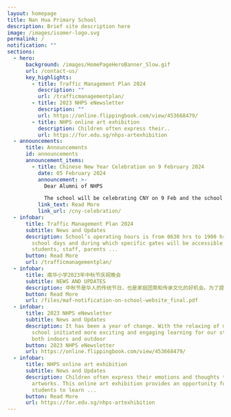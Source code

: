 ```yaml
---
layout: homepage
title: Nan Hua Primary School
description: Brief site description here
image: /images/isomer-logo.svg
permalink: /
notification: ""
sections:
  - hero:
      background: /images/HomePageHeroBanner_Slow.gif
      url: /contact-us/
      key_highlights:
        - title: Traffic Management Plan 2024
          description: ""
          url: /trafficmanagementplan/
        - title: 2023 NHPS eNewsletter
          description: ""
          url: https://online.flippingbook.com/view/453668479/
        - title: NHPS online art exhibition
          description: Children often express their..
          url: https://for.edu.sg/nhps-artexhibition
  - announcements:
      title: Announcements
      id: announcements
      announcement_items:
        - title: Chinese New Year Celebration on 9 February 2024
          date: 05 February 2024
          announcement: >-
            Dear Alumni of NHPS

            The school will be celebrating CNY on 9 Feb and the school hours will be till 10.30 a.m. We welcome you back to visit your teachers to show appreciation...
          link_text: Read More
          link_url: /cny-celebration/
  - infobar:
      title: Traffic Management Plan 2024
      subtitle: News and Updates
      description: School’s operating hours is from 0630 hrs to 1900 hrs on normal
        school days and during which specific gates will be accessible to
        students, staff, parents ...
      button: Read More
      url: /trafficmanagementplan/
  - infobar:
      title: 南华小学2023年中秋节庆祝晚会
      subtitle: NEWS AND UPDATES
      description: 中秋节是华人的传统节日，也是家庭团聚和传承文化的好机会。为了提供平台让学生深入了解传统习俗...
      button: Read More
      url: /files/maf-notification-on-school-website_final.pdf
  - infobar:
      title: 2023 NHPS eNewsletter
      subtitle: News and Updates
      description: It has been a year of change. With the relaxing of measures, the
        school initiated more exciting and engaging learning for our students,
        both indoors and outdoor
      button: 2023 NHPS eNewsletter
      url: https://online.flippingbook.com/view/453668479/
  - infobar:
      title: NHPS online art exhibition
      subtitle: News and Updates
      description: Children often express their emotions and thoughts through their
        artworks. This online art exhibition provides an opportunity for
        students to learn ...
      button: Read More
      url: https://for.edu.sg/nhps-artexhibition
---
```

